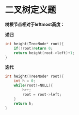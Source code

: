 # 二叉树定义题

**树根节点相对于leftmost高度：**

**递归**

```cpp
int height(TreeNode* root){
    if(!root)return 0;
    return height(root->left)+1;
}
```

**迭代**

```cpp
int height(TreeNode* root){
    int h = 0;
    while(root!=NULL){
        h++;
        root = root->left;
    }
    return h;
}
```

